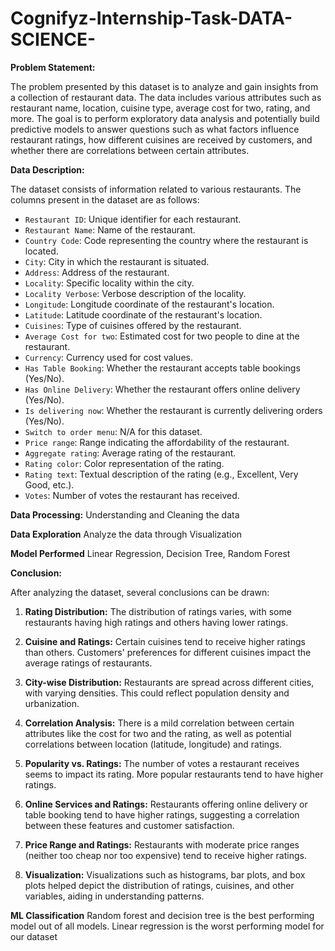 # Cognifyz-Internship-Task-DATA-SCIENCE-
**Problem Statement:**

The problem presented by this dataset is to analyze and gain insights from a collection of restaurant data. The data includes various attributes such as restaurant name, location, cuisine type, average cost for two, rating, and more. The goal is to perform exploratory data analysis and potentially build predictive models to answer questions such as what factors influence restaurant ratings, how different cuisines are received by customers, and whether there are correlations between certain attributes.

**Data Description:**

The dataset consists of information related to various restaurants. The columns present in the dataset are as follows:

- `Restaurant ID`: Unique identifier for each restaurant.
- `Restaurant Name`: Name of the restaurant.
- `Country Code`: Code representing the country where the restaurant is located.
- `City`: City in which the restaurant is situated.
- `Address`: Address of the restaurant.
- `Locality`: Specific locality within the city.
- `Locality Verbose`: Verbose description of the locality.
- `Longitude`: Longitude coordinate of the restaurant's location.
- `Latitude`: Latitude coordinate of the restaurant's location.
- `Cuisines`: Type of cuisines offered by the restaurant.
- `Average Cost for two`: Estimated cost for two people to dine at the restaurant.
- `Currency`: Currency used for cost values.
- `Has Table Booking`: Whether the restaurant accepts table bookings (Yes/No).
- `Has Online Delivery`: Whether the restaurant offers online delivery (Yes/No).
- `Is delivering now`: Whether the restaurant is currently delivering orders (Yes/No).
- `Switch to order menu`: N/A for this dataset.
- `Price range`: Range indicating the affordability of the restaurant.
- `Aggregate rating`: Average rating of the restaurant.
- `Rating color`: Color representation of the rating.
- `Rating text`: Textual description of the rating (e.g., Excellent, Very Good, etc.).
- `Votes`: Number of votes the restaurant has received.

**Data Processing:**
Understanding and Cleaning the data

**Data Exploration**
Analyze the data through Visualization

**Model Performed**
Linear Regression, Decision Tree, Random Forest

**Conclusion:**

After analyzing the dataset, several conclusions can be drawn:

1. **Rating Distribution:** The distribution of ratings varies, with some restaurants having high ratings and others having lower ratings.

2. **Cuisine and Ratings:** Certain cuisines tend to receive higher ratings than others. Customers' preferences for different cuisines impact the average ratings of restaurants.

3. **City-wise Distribution:** Restaurants are spread across different cities, with varying densities. This could reflect population density and urbanization.

4. **Correlation Analysis:** There is a mild correlation between certain attributes like the cost for two and the rating, as well as potential correlations between location (latitude, longitude) and ratings.

5. **Popularity vs. Ratings:** The number of votes a restaurant receives seems to impact its rating. More popular restaurants tend to have higher ratings.

6. **Online Services and Ratings:** Restaurants offering online delivery or table booking tend to have higher ratings, suggesting a correlation between these features and customer satisfaction.

7. **Price Range and Ratings:** Restaurants with moderate price ranges (neither too cheap nor too expensive) tend to receive higher ratings.

8. **Visualization:** Visualizations such as histograms, bar plots, and box plots helped depict the distribution of ratings, cuisines, and other variables, aiding in understanding patterns.

**ML Classification**
Random forest and decision tree is the best performing model out of all models.
Linear regression is the worst performing model for our dataset
